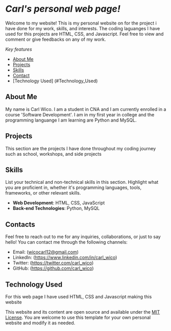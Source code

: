 # *Carl's personal web page!*

Welcome to my website! This is my personal website on for the project i have done for my work, skills, and interests. The coding laguanges I have used for this projects are
HTML, CSS, and Javascript. Feel free to view and comment or give feedbacks on any of my work.


*Key features*

- [About Me](#about-me)
- [Projects](#projects)
- [Skills](#skills)
- [Contact](#contact)
- [Technology Used] (#Technology_Used)

## About Me

My name is Carl Wico. I am a student in CNA and I am currently enrolled in a course 'Software Development'. I am in my first year in college and the programming languange I am learning are Python and MySQL.

## Projects

This section are the projects I have done throughout my coding journey such as school, workshops, and side projects


## Skills

List your technical and non-technical skills in this section. Highlight what you are proficient in, whether it's programming languages, tools, frameworks, or other relevant skills.

- **Web Development**: HTML, CSS, JavaScript
- **Back-end Technologies**: Python, MySQL

## Contacts

Feel free to reach out to me for any inquiries, collaborations, or just to say hello! You can contact me through the following channels:

- Email: (wicocarl12@gmail.com)
- LinkedIn: (https://www.linkedin.com/in/carl_wico)
- Twitter: (https://twitter.com/carl_wico)
- GitHub: (https://github.com/carl_wico)

## Technology Used

For this web page I have used HTML, CSS and Javascript making this website

This website and its content are open source and available under the [MIT License](LICENSE). You are welcome to use this template for your own personal website and modify it as needed.
